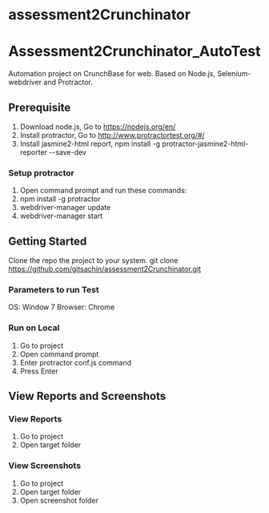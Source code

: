 # assessment2Crunchinator
# Assessment2Crunchinator_AutoTest

Automation project on CrunchBase for web. Based on Node.js, Selenium-webdriver and Protractor.

## Prerequisite
1. Download node.js, Go to https://nodejs.org/en/
2. Install protractor, Go to http://www.protractortest.org/#/ 
3. Install jasmine2-html report, npm install -g protractor-jasmine2-html-reporter --save-dev
 
### Setup protractor
1. Open command prompt and run these commands:
2. npm install -g protractor
3. webdriver-manager update
4. webdriver-manager start

## Getting Started

Clone the repo the project to your system.
git clone https://github.com/gitsachin/assessment2Crunchinator.git


### Parameters to run Test

OS: Window 7
Browser: Chrome
 
### Run on Local
1. Go to project
2. Open command prompt
3. Enter protractor conf.js command 
4. Press Enter

## View Reports and Screenshots

### View Reports
1. Go to project
2. Open target folder

### View Screenshots
1. Go to project
2. Open target folder
3. Open screenshot folder